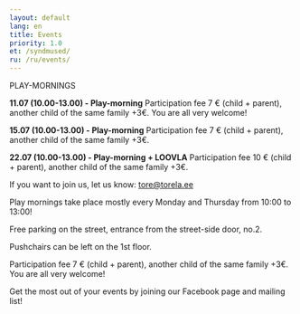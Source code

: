 ```yaml
---
layout: default
lang: en
title: Events
priority: 1.0
et: /syndmused/
ru: /ru/events/
---
```

PLAY-MORNINGS

**11.07 (10.00-13.00) - Play-morning**
Participation fee 7 € (child + parent), another child of the same family +3€. You are all very welcome!


**15.07 (10.00-13.00) - Play-morning**
Participation fee 7 € (child + parent), another child of the same family +3€.

**22.07 (10.00-13.00) - Play-morning + LOOVLA**
Participation fee 10 € (child + parent), another child of the same family +3€.



If you want to join us, let us know: tore@torela.ee

Play mornings take place mostly every Monday and Thursday from 10:00 to 13:00!

Free parking on the street, entrance from the street-side door, no.2. 

Pushchairs can be left on the 1st floor.

Participation fee 7 € (child + parent), another child of the same family +3€. You are all very welcome!


Get the most out of your events by joining our Facebook page and mailing list!
